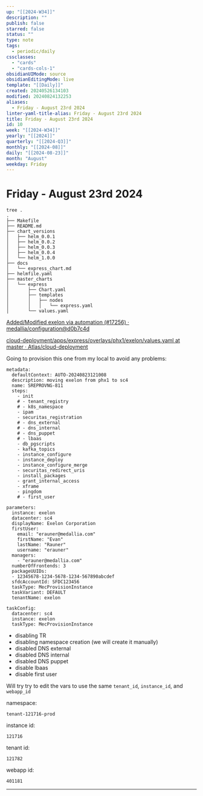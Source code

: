 ```yaml
---
up: "[[2024-W34]]"
description: ""
publish: false
starred: false
status: ""
type: note
tags:
  - periodic/daily
cssclasses:
  - "cards"
  - "cards-cols-1"
obsidianUIMode: source
obsidianEditingMode: live
template: "[[Daily]]"
created: 20240526134103
modified: 20240824132253
aliases:
  - Friday - August 23rd 2024
linter-yaml-title-alias: Friday - August 23rd 2024
title: Friday - August 23rd 2024
id: 10
week: "[[2024-W34]]"
yearly: "[[2024]]"
quarterly: "[[2024-Q3]]"
monthly: "[[2024-08]]"
daily: "[[2024-08-23]]"
month: "August"
weekday: Friday
---
```


# Friday - August 23rd 2024

```
tree .
.
├── Makefile
├── README.md
├── chart_versions
│   ├── helm_0.0.1
│   ├── helm_0.0.2
│   ├── helm_0.0.3
│   ├── helm_0.0.4
│   └── helm_1.0.0
├── docs
│   └── express_chart.md
├── helmfile.yaml
├── master_charts
│   └── express
│       ├── Chart.yaml
│       ├── templates
│       │   ├── nodes
│       │   │   └── express.yaml
│       └── values.yaml
```

[Added/Modified exelon via automation (#17256) · medallia/configuration@d0b7c4d](https://github.medallia.com/medallia/configuration/commit/d0b7c4d34c096f995f910c8b40dcc4526038afad)

[cloud-deployment/apps/express/overlays/phx1/exelon/values.yaml at master · Atlas/cloud-deployment](https://github.medallia.com/Atlas/cloud-deployment/blob/master/apps/express/overlays/phx1/exelon/values.yaml)

Going to provision this one from my local to avoid any problems:

```
metadata:
  defaultContext: AUTO-20240823121008
  description: moving exelon from phx1 to sc4
  name: SREPROVNG-811
  steps:
    - init
    # - tenant_registry
    # - k8s_namespace
    - ipam
    - securitas_registration
    # - dns_external
    # - dns_internal
    # - dns_puppet
    # - lbaas
    - db_pgscripts
    - kafka_topics
    - instance_configure
    - instance_deploy
    - instance_configure_merge
    - securitas_redirect_uris
    - install_packages
    - grant_internal_access
    - xframe
    - pingdom
    # - first_user

parameters:
  instance: exelon
  datacenter: sc4
  displayName: Exelon Corporation
  firstUser:
    email: "erauner@medallia.com"
    firstName: "Evan"
    lastName: "Rauner"
    username: "erauner"
  managers:
    - "erauner@medallia.com"
  numberOfFrontends: 3
  packageUUIDs:
  - 12345678-1234-5678-1234-567890abcdef
  sfdcAccountId: SFDC123456
  taskType: MecProvisionInstance
  taskVariant: DEFAULT
  tenantName: exelon

taskConfig:
  datacenter: sc4
  instance: exelon
  taskType: MecProvisionInstance
```

- disabling TR
- disabling namespace creation (we will create it manually)
- disabled DNS external
- disabled DNS internal
- disabled DNS puppet
- disable lbaas
- disable first user

Will try try to edit the vars to use the same `tenant_id`, `instance_id`, and `webapp_id`

namespace:

```
tenant-121716-prod
```

instance id:

```
121716
```

tenant id:

```
121782
```

webapp id:

```
401181
```

---
